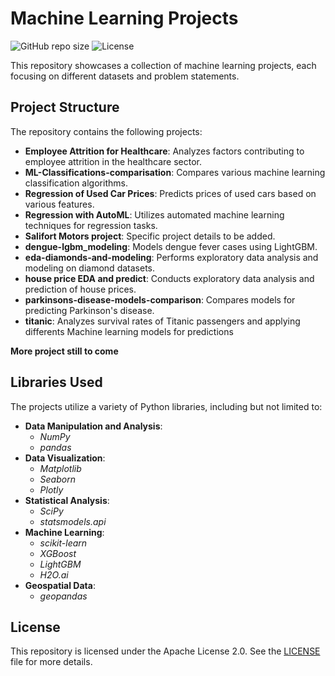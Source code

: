 # Machine Learning Projects

![GitHub repo size](https://img.shields.io/github/repo-size/MoulayeSDh/Machine_Learning)
![License](https://img.shields.io/badge/License-Apache_2.0-blue.svg)

This repository showcases a collection of machine learning projects, each focusing on different datasets and problem statements.

## Project Structure

The repository contains the following projects:

- **Employee Attrition for Healthcare**: Analyzes factors contributing to employee attrition in the healthcare sector.
- **ML-Classifications-comparisation**: Compares various machine learning classification algorithms.
- **Regression of Used Car Prices**: Predicts prices of used cars based on various features.
- **Regression with AutoML**: Utilizes automated machine learning techniques for regression tasks.
- **Salifort Motors project**: Specific project details to be added.
- **dengue-lgbm_modeling**: Models dengue fever cases using LightGBM.
- **eda-diamonds-and-modeling**: Performs exploratory data analysis and modeling on diamond datasets.
- **house price EDA and predict**: Conducts exploratory data analysis and prediction of house prices.
- **parkinsons-disease-models-comparison**: Compares models for predicting Parkinson's disease.
- **titanic**: Analyzes survival rates of Titanic passengers and applying differents Machine learning models for predictions

**More project still to come**

## Libraries Used

The projects utilize a variety of Python libraries, including but not limited to:

- **Data Manipulation and Analysis**:
  - *NumPy*
  - *pandas*
- **Data Visualization**:
  - *Matplotlib*
  - *Seaborn*
  - *Plotly*
- **Statistical Analysis**:
  - *SciPy*
  - *statsmodels.api*
- **Machine Learning**:
  - *scikit-learn*
  - *XGBoost*
  - *LightGBM*
  - *H2O.ai*
- **Geospatial Data**:
  - *geopandas*

## License

This repository is licensed under the Apache License 2.0. See the [LICENSE](LICENSE) file for more details.
